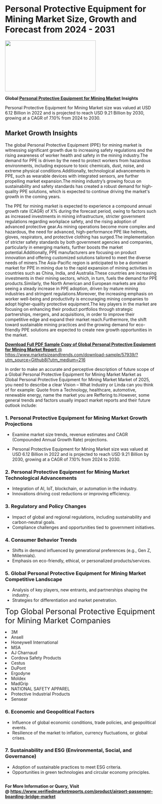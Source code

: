 <H1>Personal Protective Equipment for Mining Market Size, Growth and Forecast from 2024 - 2031</H1><img class="aligncenter size-medium wp-image-584254" src="https://thirdeyenews.in/wp-content/uploads/2024/09/Global-Market-Research-300x168.jpeg" alt="" width="300" height="168" /><p><strong>Global&nbsp;<a href="https://www.marketsizeandtrends.com/download-sample/57939/?utm_source=Github8j?utm_medium=216">Personal Protective Equipment for Mining Market</a> Insights</strong></p><p>Personal Protective Equipment for Mining Market size was valued at USD 6.12 Billion in 2022 and is projected to reach USD 9.21 Billion by 2030, growing at a CAGR of 7.10% from 2024 to 2030.</p><p><h2>Market Growth Insights</h2> <p>The global Personal Protective Equipment (PPE) for mining market is witnessing significant growth due to increasing safety regulations and the rising awareness of worker health and safety in the mining industry.The demand for PPE is driven by the need to protect workers from hazardous environments, including exposure to toxic chemicals, dust, noise, and extreme physical conditions.Additionally, technological advancements in PPE, such as wearable devices with integrated sensors, are further propelling market expansion.The mining industry’s growing focus on sustainability and safety standards has created a robust demand for high-quality PPE solutions, which is expected to continue driving the market's growth in the coming years.</p> <p><a href="#"></a></p> <p>The PPE for mining market is expected to experience a compound annual growth rate (CAGR) of X% during the forecast period, owing to factors such as increased investments in mining infrastructure, stricter government regulations regarding workplace safety, and the rising adoption of advanced protective gear.As mining operations become more complex and hazardous, the need for advanced, high-performance PPE like helmets, gloves, respirators, and protective clothing has surged.The implementation of stricter safety standards by both government agencies and companies, particularly in emerging markets, further boosts the market potential.Additionally, PPE manufacturers are focusing on product innovation and offering customized solutions tailored to meet the diverse needs of miners.The Asia-Pacific region is anticipated to be a dominant market for PPE in mining due to the rapid expansion of mining activities in countries such as China, India, and Australia.These countries are increasing investments in their mining sectors, which, in turn, fuels the demand for PPE products.Similarly, the North American and European markets are also seeing a steady increase in PPE adoption, driven by mature mining industries and stringent regulations.Moreover, the increasing emphasis on worker well-being and productivity is encouraging mining companies to adopt higher-quality protective equipment.The key players in the market are focusing on enhancing their product portfolios through strategic partnerships, mergers, and acquisitions, in order to improve their competitive edge and expand their market reach.Furthermore, the shift toward sustainable mining practices and the growing demand for eco-friendly PPE solutions are expected to create new growth opportunities in the market.<p><a href="#"></p><p><span class=""><strong>Download Full PDF Sample Copy of Global Personal Protective Equipment for Mining Market Report</strong> @ <a href="https://www.marketsizeandtrends.com/download-sample/57939/?utm_source=Github8j?utm_medium=216" target="_blank">https://www.marketsizeandtrends.com/download-sample/57939/?utm_source=Github8j?utm_medium=216</a></span></p><p>In order to make an accurate and perceptive description of future scope of a Global&nbsp;Personal Protective Equipment for Mining Market Market as Global&nbsp;Personal Protective Equipment for Mining Market Market of 2025, you need to describe a clear Vision &ndash; What Industry or Linda can you think of for example: Quote from a Technology, healthcare, automotive, renewable energy, name the market you are Reffering to.However, some general trends and factors usually impact market reports and their future outlook include:</p><h3>1.&nbsp;<strong>Personal Protective Equipment for Mining Market Growth Projections</strong></h3><ul><li>Examine market size trends, revenue estimates and CAGR (Compounded Annual Growth Rate) projections.</li><li><p>Personal Protective Equipment for Mining Market size was valued at USD 6.12 Billion in 2022 and is projected to reach USD 9.21 Billion by 2030, growing at a CAGR of 7.10% from 2024 to 2030.</p></li></ul><h3>2.&nbsp;<strong>Personal Protective Equipment for Mining Market Technological Advancements</strong></h3><ul><li>Integration of AI, IoT, blockchain, or automation in the industry.</li><li>Innovations driving cost reductions or improving efficiency.</li></ul><h3>3.&nbsp;<strong>Regulatory and Policy Changes</strong></h3><ul><li>Impact of global and regional regulations, including sustainability and carbon-neutral goals.</li><li>Compliance challenges and opportunities tied to government initiatives.</li></ul><h3>4.&nbsp;<strong>Consumer Behavior Trends</strong></h3><ul><li>Shifts in demand influenced by generational preferences (e.g., Gen Z, Millennials).</li><li>Emphasis on eco-friendly, ethical, or personalized products/services.</li></ul><h3>5.&nbsp;<strong>Global Personal Protective Equipment for Mining Market Competitive Landscape</strong></h3><ul><li>Analysis of key players, new entrants, and partnerships shaping the industry.</li><li>Strategies for differentiation and market penetration.</li></ul><p data-pm-slice="1 1 []"><span style="color: inherit; font-family: inherit; font-size: 25px;">Top Global Personal Protective Equipment for Mining Market Companies</span></p><div class="" data-test-id=""><p><li>3M</li><li> Ansell</li><li> Honeywell International</li><li> MSA</li><li> AJ Charnaud</li><li> Cordova Safety Products</li><li> Cestus</li><li> DuPont</li><li> Ergodyne</li><li> Moldex</li><li> MadGrip</li><li> NATIONAL SAFETY APPAREL</li><li> Protective Industrial Products</li><li> Sensear</li></p></div><h3>6.&nbsp;<strong>Economic and Geopolitical Factors</strong></h3><ul><li>Influence of global economic conditions, trade policies, and geopolitical events.</li><li>Resilience of the market to inflation, currency fluctuations, or global crises.</li></ul><h3>7.&nbsp;<strong>Sustainability and ESG (Environmental, Social, and Governance)</strong></h3><ul><li>Adoption of sustainable practices to meet ESG criteria.</li><li>Opportunities in green technologies and circular economy principles.</li></ul><h2><strong style="font-size: 14px;">For More Information or Query, Visit @&nbsp;</strong><a style="background-color: #ffffff; font-size: 14px;" href="https://www.marketsizeandtrends.com/report/personal-protective-equipment-for-mining-market/" target="_blank">https://www.verifiedmarketreports.com/product/airport-passenger-boarding-bridge-market</a></h2>